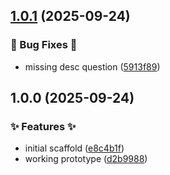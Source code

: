 ## [1.0.1](https://github.com/AtomiCloud/ketone.dotnet-api/compare/v1.0.0...v1.0.1) (2025-09-24)


### 🐛 Bug Fixes 🐛

* missing desc question ([5913f89](https://github.com/AtomiCloud/ketone.dotnet-api/commit/5913f89a938fe0c7ef6c18e4cd821ae9649bbf26))

## 1.0.0 (2025-09-24)


### ✨ Features ✨

* initial scaffold ([e8c4b1f](https://github.com/AtomiCloud/ketone.dotnet-api/commit/e8c4b1fc0025cba77ef24053d2ff0c783145e166))
* working prototype ([d2b9988](https://github.com/AtomiCloud/ketone.dotnet-api/commit/d2b99884818500eed4f1ed960cd4201405c16109))
